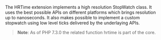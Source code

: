 The HRTime extension implements a high resolution StopWatch class. It
uses the best possible APIs on different platforms which brings
resolution up to nanoseconds. It also makes possible to implement a
custom stopwatch using low level ticks delivered by the underlaying
APIs.

> **Note**: <span class="simpara"> As of PHP 7.3.0 the related function
> <span class="function">hrtime</span> is part of the core. </span>
